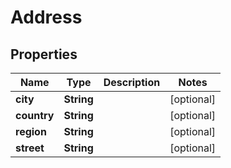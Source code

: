# Address

## Properties
Name | Type | Description | Notes
------------ | ------------- | ------------- | -------------
**city** | **String** |  |  [optional]
**country** | **String** |  |  [optional]
**region** | **String** |  |  [optional]
**street** | **String** |  |  [optional]
